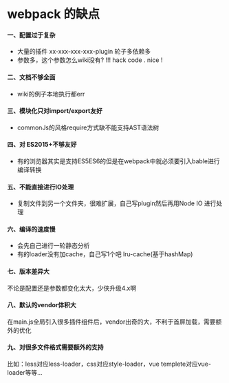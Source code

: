 ﻿# webpack 的缺点



#### 一、配置过于复杂

+ 大量的插件 xx-xxx-xxx-xxx-plugin 轮子多依赖多
+ 参数多，这个参数怎么wiki没有? !!! hack code . nice !

#### 二、文档不够全面

+ wiki的例子本地执行都err

#### 三、模块化只对import/export友好

+ commonJs的风格require方式缺不能支持AST语法树

#### 四、对 ES2015+不够友好

+ 有的浏览器其实是支持ES5ES6的但是在webpack中就必须要引入bable进行编译转换

#### 五、不能直接进行IO处理

+ 复制文件到另一个文件夹，很难扩展，自己写plugin然后再用Node IO 进行处理

#### 六、编译的速度慢

+ 会先自己进行一轮静态分析
+ 有的loader没有加cache，自己写1个吧 lru-cache(基于hashMap)

#### 七、版本差异大

不论是配置还是参数都变化太大，少侠升级4.x啊

#### 八、默认的vendor体积大

在main.js全局引入很多插件组件后，vendor出奇的大，不利于首屏加载，需要额外的优化

#### 九、对很多文件格式需要额外的支持

比如：less对应less-loader，css对应style-loader，vue templete对应vue-loader等等...